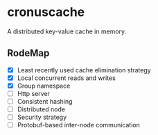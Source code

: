 cronuscache
===========
A distributed key-value cache in memory.

## RodeMap
- [x] Least recently used cache elimination strategy
- [x] Local concurrent reads and writes  
- [x] Group namespace
- [ ] Http server
- [ ] Consistent hashing
- [ ] Distributed node
- [ ] Security strategy
- [ ] Protobuf-based inter-node communication